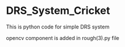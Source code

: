 # DRS_System_Cricket
This is python code for simple DRS system

opencv component is added in rough(3).py file
